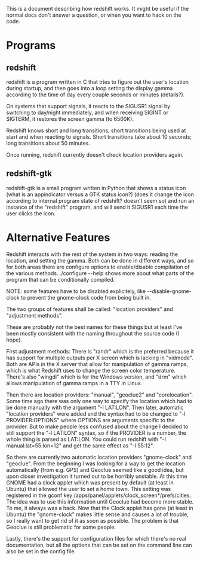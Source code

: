 This is a document describing how redshift works. It might be useful
if the normal docs don't answer a question, or when you want to hack
on the code.


Programs
========

redshift
--------

redshift is a program written in C that tries to figure out the user's
location during startup, and then goes into a loop setting the display
gamma according to the time of day every couple seconds or minutes
(details?).

On systems that support signals, it reacts to the SIGUSR1 signal by
switching to day/night immediately, and when receiving SIGINT or
SIGTERM, it restores the screen gamma (to 6500K).

Redshift knows short and long transitions, short transitions being
used at start and when reacting to signals. Short transitions take
about 10 seconds; long transitions about 50 minutes.

Once running, redshift currently doesn't check location providers
again.


redshift-gtk
------------

redshift-gtk is a small program written in Python that shows a status
icon (what is an appindicator versus a GTK status icon?) (does it
change the icon according to internal program state of redshift? 
doesn't seem so) and run an instance of the "redshift" program, and
will send it SIGUSR1 each time the user clicks the icon.


Alternative Features
====================

Redshift interacts with the rest of the system in two ways: reading
the location, and setting the gamma. Both can be done in different
ways, and so for both areas there are configure options to
enable/disable compilation of the various methods. ./configure --help
shows more about what parts of the program that can be conditionally
compiled.

NOTE: some features have to be disabled explicitely, like
--disable-gnome-clock to prevent the gnome-clock code from being built
in.

The two groups of features shall be called: "location providers" and
"adjustment methods".

These are probably not the best names for these things but at least
I've been mostly consistent with the naming throughout the source code
(I hope).

First adjustment methods: There is "randr" which is the preferred
because it has support for multiple outputs per X screen which is lacking
in "vidmode". Both are APIs in the X server that allow for manipulation
of gamma ramps, which is what Redshift uses to change the screen color
temperature. There's also "wingdi" which is for the Windows version,
and "drm" which allows manipulation of gamma ramps in a TTY in Linux.

Then there are location providers: "manual", "geoclue2" and "corelocation".
Some time ago there was only one way to specify the
location which had to be done manually with the argument "-l LAT:LON".
Then later, automatic "location providers" were added and the syntax
had to be changed to "-l PROVIDER:OPTIONS" where OPTIONS are arguments
specific to the provider. But to make people less confused about the
change I decided to still support the "-l LAT:LON" syntax, so if the
PROVIDER is a number, the whole thing is parsed as LAT:LON. You could
run redshift with "-l manual:lat=55:lon=12" and get the same effect as
"-l 55:12".

So there are currently two automatic location providers "gnome-clock"
and "geoclue". From the beginning I was looking for a way to get the
location automatically (from e.g. GPS) and Geoclue seemed like a good
idea, but upon closer investigation it turned out to be horribly
unstable. At this time GNOME had a clock applet which was present by
default (at least in Ubuntu) that allowed the user to set a home town.
This setting was registered in the gconf key
/apps/panel/applets/clock_screen*/prefs/cities.
The idea was to use this information until Geoclue had become more
stable. To me, it always was a hack. Now that the Clock applet has
gone (at least in Ubuntu) the "gnome-clock" makes little sense and
causes a lot of trouble, so I really want to get rid of it as soon as
possible. The problem is that Geoclue is still problematic for some
people.

Lastly, there's the support for configuration files for which there's
no real documentation, but all the options that can be set on the
command line can also be set in the config file.
